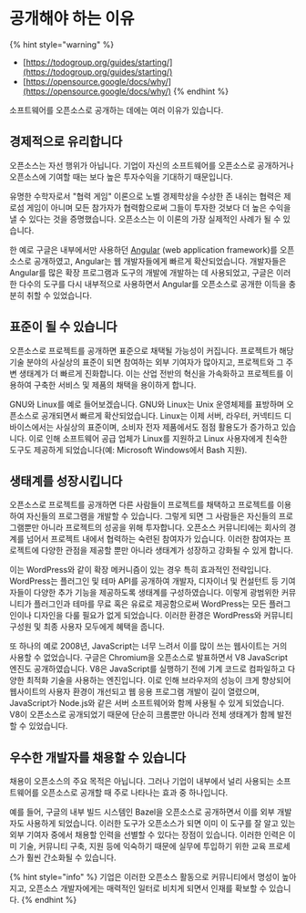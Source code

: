 # 공개해야 하는 이유

{% hint style="warning" %}
* [https://todogroup.org/guides/starting/](https://todogroup.org/guides/starting/)
* [https://opensource.google/docs/why/](https://opensource.google/docs/why/)
{% endhint %}

소프트웨어를 오픈소스로 공개하는 데에는 여러 이유가 있습니다. 

## 경제적으로 유리합니다

오픈소스는 자선 행위가 아닙니다. 기업이 자신의 소프트웨어를 오픈소스로 공개하거나 오픈소스에 기여할 때는 보다 높은 투자수익을 기대하기 때문입니다.

유명한 수학자로서 "협력 게임" 이론으로 노벨 경제학상을 수상한 존 내쉬는 협력은 제로섬 게임이 아니며 모든 참가자가 협력함으로써 그들이 투자한 것보다 더 높은 수익을 낼 수 있다는 것을 증명했습니다. 오픈소스는 이 이론의 가장 실제적인 사례가 될 수 있습니다. 

한 예로 구글은 내부에서만 사용하던 [Angular](https://angular.io/) \(web application framework\)를 오픈소스로 공개하였고, Angular는 웹 개발자들에게 빠르게 확산되었습니다. 개발자들은 Angular를 많은 확장 프로그램과 도구의 개발에 개발하는 데 사용되었고, 구글은 이러한 다수의 도구를 다시 내부적으로 사용하면서 Angular를 오픈소스로 공개한 이득을 충분히 취할 수 있었습니다. 

## 표준이 될 수 있습니다

오픈소스로 프로젝트를 공개하면 표준으로 채택될 가능성이 커집니다. 프로젝트가 해당 기술 분야의 사실상의 표준이 되면 참여하는 외부 기여자가 많아지고, 프로젝트와 그 주변 생태계가 더 빠르게 진화합니다. 이는 산업 전반의 혁신을 가속화하고 프로젝트를 이용하여 구축한 서비스 및 제품의 채택을 용이하게 합니다. 

GNU와 Linux를 예로 들어보겠습니다. GNU와 Linux는 Unix 운영체제를 표방하며 오픈소스로 공개되면서 빠르게 확산되었습니다. Linux는 이제 서버, 라우터, 커넥티드 디바이스에서는 사실상의 표준이며, 소비자 전자 제품에서도 점점 활용도가 증가하고 있습니다. 이로 인해 소프트웨어 공급 업체가 Linux를 지원하고 Linux 사용자에게 친숙한 도구도 제공하게 되었습니다\(예: Microsoft Windows에서 Bash 지원\). 

## 생태계를 성장시킵니다

오픈소스로 프로젝트를 공개하면 다른 사람들이 프로젝트를 채택하고 프로젝트를 이용하여 자신들의 프로그램을 개발할 수 있습니다. 그렇게 되면 그 사람들은 자신들의 프로그램뿐만 아니라 프로젝트의 성공을 위해 투자합니다. 오픈소스 커뮤니티에는 회사의 경계를 넘어서 프로젝트 내에서 협력하는 숙련된 참여자가 있습니다. 이러한 참여자는 프로젝트에 다양한 관점을 제공할 뿐만 아니라 생태계가 성장하고 강화될 수 있게 합니다. 

이는 WordPress와 같이 확장 메커니즘이 있는 경우 특히 효과적인 전략입니다. WordPress는 플러그인 및 테마 API를 공개하여 개발자, 디자이너 및 컨설턴트 등 기여자들이 다양한 추가 기능을 제공하도록 생태계를 구성하였습니다. 이렇게 광범위한 커뮤니티가 플러그인과 테마를 무료 혹은 유료로 제공함으로써 WordPress는 모든 플러그인이나 디자인을 다룰 필요가 없게 되었습니다. 이러한 환경은 WordPress와 커뮤니티 구성원 및 최종 사용자 모두에게 혜택을 줍니다. 

또 하나의 예로 2008년, JavaScript는 너무 느려서 이를 많이 쓰는 웹사이트는 거의 사용할 수 없었습니다. 구글은 Chromium을 오픈소스로 발표하면서 V8 JavaScript 엔진도 공개하였습니다. V8은 JavaScript를 실행하기 전에 기계 코드로 컴파일하고 다양한 최적화 기술을 사용하는 엔진입니다. 이로 인해 브라우저의 성능이 크게 향상되어 웹사이트의 사용자 환경이 개선되고 웹 응용 프로그램 개발이 길이 열렸으며, JavaScript가 Node.js와 같은 서버 소프트웨어와 함께 사용될 수 있게 되었습니다. V8이 오픈소스로 공개되었기 때문에 단순히 크롬뿐만 아니라 전체 생태계가 함께 발전할 수 있었습니다.

## 우수한 개발자를 채용할 수 있습니다

채용이 오픈소스의 주요 목적은 아닙니다. 그러나 기업이 내부에서 널리 사용되는 소프트웨어를 오픈소스로 공개할 때 주로 나타나는 효과 중 하나입니다. 

예를 들어, 구글의 내부 빌드 시스템인 Bazel을 오픈소스로 공개하면서 이를 외부 개발자도 사용하게 되었습니다. 이러한 도구가 오픈소스가 되면 이미 이 도구를 잘 알고 있는 외부 기여자 중에서 채용할 인력을 선별할 수 있다는 장점이 있습니다. 이러한 인력은 이미 기술, 커뮤니티 구축, 지원 등에 익숙하기 때문에 실무에 투입하기 위한 교육 프로세스가 훨씬 간소화될 수 있습니다. 

{% hint style="info" %}
기업은 이러한 오픈소스 활동으로 커뮤니티에서 명성이 높아지고, 오픈소스 개발자에게는 매력적인 일터로 비치게 되면서 인재를 확보할 수 있습니다. 
{% endhint %}

